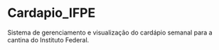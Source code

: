 # Cardapio_IFPE
Sistema de gerenciamento e visualização do cardápio semanal para a cantina do Instituto Federal.
